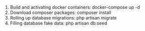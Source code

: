 1. Build and activating docker containers: docker-compose up -d
2. Download composer packages: composer install
3. Rolling up database migrations: php artisan migrate
4. Filling database fake data: php artisan db:seed


